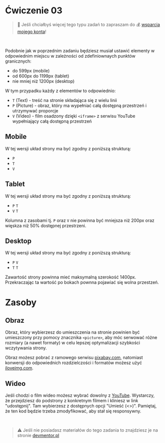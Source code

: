 # Ćwiczenie 03

> :loudspeaker: Jeśli chciałbyś więcej tego typu zadań to zapraszam do :moneybag: [wsparcia mojego konta](https://github.com/sponsors/devmentor-pl)!

&nbsp;

Podobnie jak w poprzednim zadaniu będziesz musiał ustawić elementy w odpowiednim miejscu w zależności od zdefiniownaych punktów granicznych:
- do 599px (mobile)
- od 600px do 1199px (tablet)
- nie mniej niż 1200px (desktop)

W tym przypadku każdy z elementów to odpowiednio:
- `T` (Text) - treść na stronie składająca się z wielu linii
- `P` (Picture) - obraz, który ma wypełniać całą dostępną przestrzeń i utrzymywać proporcje
- `V` (Video) - film osadzony dzięki `<iframe>` z serwisu YouTube wypełniający całą dostępną przestrzeń

## Mobile

W tej wersji układ strony ma być zgodny z poniższą strukturą:

- `P`
- `T`
- `V`

## Tablet

W tej wersji układ strony ma być zgodny z poniższą strukturą:

- `P` `T`
- `V` `T`

Kolumna z zasobami tj. `P` oraz `V` nie powinna być mniejsza niż 200px oraz więskza niż 50% dostępnej przestrzeni.

## Desktop

W tej wersji układ strony ma być zgodny z poniższą strukturą:

- `P` `V`
- `T` `T`

Zawartość strony powinna mieć maksymalną szerokość 1400px. Przekraczając ta wartość po bokach pownna pojawiać się wolna przestzeń.


# Zasoby

## Obraz

Obraz, który wybierzesz do umieszczenia na stronie powinien być umieszczony przy pomocy znacznika `<picture>`, aby móc serwować różne rozmiary (a nawet formaty) w celu lepszej optymalizacji szybkości wczytywania strony.

Obraz możesz pobrać z ramowego serwisu [pixabay.com](https://pixabay.com/pl/), natomiast konwersji do odpowiednich rozdzielczości i formatów możesz użyć [iloveimg.com](https://www.iloveimg.com/).

## Wideo

Jeśli chodzi o film wideo możesz wybrać dowolny z [YouTube](https://www.youtube.com/). Wystarczy, że przejdziesz do podstrony z konkretnym filmem i kliniesz w link "udostępnij". Tam wybierzesz z dostępnych opcji "Umieść (<>)". Pamiętaj, że ten kod będzie trzeba zmodyfikować, aby stał się responsywny.


&nbsp;

> :warning: Jeśli nie posiadasz materiałów do tego zadania to znajdziesz je na stronie [devmentor.pl](https://devmentor.pl/p/html-and-css-rwd/)
